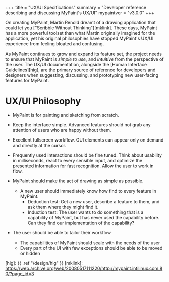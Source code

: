 +++
title = "UX/UI Specifications"
summary = "Developer reference describing and discussing MyPaint's UX/UI"
mypaintver = "v3.0.0"
+++

On creating MyPaint, Martin Renold dreamt of a drawing application that could let you ["Scribble Without Thinking"][mklink]. These days, MyPaint has a more powerful toolset than what Martin originally imagined for the application, yet his original philosophies have stopped MyPaint's UX/UI experience from feeling bloated and confusing.

As MyPaint continues to grow and expand its feature set, the project needs to ensure that MyPaint is *simple to use*, and *intuitive* from the perspective of the user. The UX/UI documentation, alongside the [Human Interface Guidelines][hig], are the primary source of reference for developers and designers when suggesting, discussing, and prototyping new user-facing features for MyPaint.

# UX/UI Philosophy
- MyPaint is for painting and sketching from scratch.
- Keep the interface simple. Advanced features should not grab any attention of users who are happy without them.
- Excellent fullscreen workflow. GUI elements can appear only on demand and directly at the cursor.
- Frequently used interactions should be fine tuned. Think about usability in milliseconds, react to every sensible input, and optimize the presented information for fast recognition. Allow the user to work in flow.

- MyPaint should make the act of drawing as simple as possible.
	- A new user should immediately know how find to every feature in MyPaint.
		- Deduction test: Get a new user, describe a feature to them, and ask them where they might find it.
		- Induction test: The user wants to do something that is a capability of MyPaint, but has never used the capability before. Can they find our implementation of the capability?
- The user should be able to tailor their workflow
	- The capabilities of MyPaint should scale with the needs of the user
	- Every part of the UI with few exceptions should be able to be moved or hidden



[hig]: {{ .ref "/design/hig" }}
[mklink]: https://web.archive.org/web/20080517111220/http://mypaint.intilinux.com:80/?page_id=3
